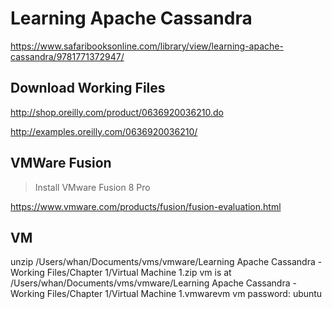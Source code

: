 # Learning Apache Cassandra

https://www.safaribooksonline.com/library/view/learning-apache-cassandra/9781771372947/

## Download Working Files

http://shop.oreilly.com/product/0636920036210.do

http://examples.oreilly.com/0636920036210/

## VMWare Fusion

> Install VMware Fusion 8 Pro

https://www.vmware.com/products/fusion/fusion-evaluation.html

## VM

unzip /Users/whan/Documents/vms/vmware/Learning Apache Cassandra - Working Files/Chapter 1/Virtual Machine 1.zip
vm is at /Users/whan/Documents/vms/vmware/Learning Apache Cassandra - Working Files/Chapter 1/Virtual Machine 1.vmwarevm
vm password: ubuntu
